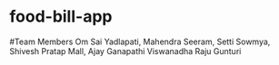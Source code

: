 # food-bill-app

#Team Members
Om Sai Yadlapati,
Mahendra Seeram,
Setti Sowmya,
Shivesh Pratap Mall,
Ajay Ganapathi Viswanadha Raju Gunturi
